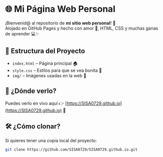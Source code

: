 # 🌐 Mi Página Web Personal

¡Bienvenid@ al repositorio de **mi sitio web personal**! 🚀  
Alojado en GitHub Pages y hecho con amor 💖, HTML, CSS y muchas ganas de aprender 💻✨

## 📁 Estructura del Proyecto

- `index.html` – Página principal 🏠  
- `style.css` – Estilos para que se vea bonita 🎨  
- `img/` – Imágenes usadas en la web 📸

## 👀 ¿Dónde verlo?

Puedes verlo en vivo aquí 👉 [https://SISA0729.github.io](https://SISA0729.github.io) 🔗

## 🛠️ ¿Cómo clonar?

Si quieres tener una copia local del proyecto:

```bash
git clone https://github.com/SISA0729/SISA0729.github.io.git
